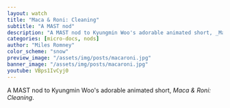 ```yaml
---
layout: watch
title: "Maca & Roni: Cleaning"
subtitle: "A MAST nod"
description: "A MAST nod to Kyungmin Woo's adorable animated short, _Maca & Roni: Cleaning_".
categories: [micro-docs, nods]
author: "Miles Romney"
color_scheme: "snow"
preview_image: "/assets/img/posts/macaroni.jpg"
banner_image: "/assets/img/posts/macaroni.jpg"
youtube: VBps1IvCyj0
---
```


A MAST nod to Kyungmin Woo's adorable animated short, _Maca & Roni: Cleaning_.

